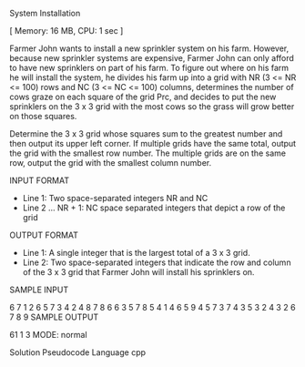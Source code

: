 System Installation

[ Memory: 16 MB, CPU: 1 sec ]

Farmer John wants to install a new sprinkler system on his farm. However, because new sprinkler systems are expensive, Farmer John can only afford to have new sprinklers on part of his farm. To figure out where on his farm he will install the system, he divides his farm up into a grid with NR (3 <= NR <= 100) rows and NC (3 <= NC <= 100) columns, determines the number of cows graze on each square of the grid Prc, and decides to put the new sprinklers on the 3 x 3 grid with the most cows so the grass will grow better on those squares.

Determine the 3 x 3 grid whose squares sum to the greatest number and then output its upper left corner. If multiple grids have the same total, output the grid with the smallest row number. The multiple grids are on the same row, output the grid with the smallest column number.

INPUT FORMAT

* Line 1: Two space-separated integers NR and NC
* Line 2 … NR + 1: NC space separated integers that depict a row of the grid

OUTPUT FORMAT

* Line 1: A single integer that is the largest total of a 3 x 3 grid.
* Line 2: Two space-separated integers that indicate the row and column of the 3 x 3 grid that Farmer John will install his sprinklers on.


SAMPLE INPUT

6 7
1 2 6 5 7 3 4
2 4 8 7 8 6 6
3 5 7 8 5 4 1
4 6 5 9 4 5 7
3 7 4 3 5 3 2
4 3 2 6 7 8 9
SAMPLE OUTPUT

61
1 3
MODE: normal

Solution Pseudocode
Language 
cpp
